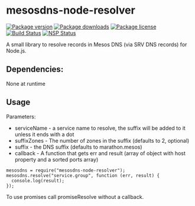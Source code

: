 # mesosdns-node-resolver

[![Package version](https://img.shields.io/npm/v/mesos-dns-node-resolver.svg)](https://www.npmjs.com/package/mesos-dns-node-resolver) [![Package downloads](https://img.shields.io/npm/dt/mesos-dns-node-resolver.svg)](https://www.npmjs.com/package/mesos-dns-node-resolver) [![Package license](https://img.shields.io/npm/l/mesos-dns-node-resolver.svg)](https://www.npmjs.com/package/mesos-dns-node-resolver) [![Build Status](https://img.shields.io/travis/Zooz/mesos-dns-node-resolver.svg)](https://travis-ci.org/Zooz/mesos-dns-node-resolver) [![NSP Status](https://nodesecurity.io/orgs/paymentsos/projects/1286ad57-2675-4e69-8500-0090ad214ac5/badge)](https://nodesecurity.io/orgs/paymentsos/projects/1286ad57-2675-4e69-8500-0090ad214ac5)

A small library to resolve records in Mesos DNS (via SRV DNS records) for Node.js.  

## Dependencies:

None at runtime

## Usage

Parameters:
 - serviceName - a service name to resolve, the suffix will be added to it unless it ends with a dot
 - suffixZones - The number of zones in the suffix (defaults to 2, optional)
 - suffix - the DNS suffix (defaults to marathon.mesos)
 - callback - A function that gets err and result (array of object with host property and a sorted ports array)

```
mesosdns = require("mesosdns-node-resolver");
mesosdns.resolve("service.group", function (err, result) {
  console.log(result);
});
```

To use promises call promiseResolve without a callback.
